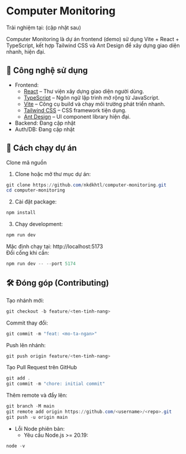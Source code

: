 # Computer Monitoring

Trải nghiệm tại: (cập nhật sau)

Computer Monitoring là dự án frontend (demo) sử dụng Vite + React + TypeScript, kết hợp Tailwind CSS và Ant Design để xây dựng giao diện nhanh, hiện đại.

## 🧰 Công nghệ sử dụng

- Frontend:
  - [React](https://react.dev/) – Thư viện xây dựng giao diện người dùng.
  - [TypeScript](https://www.typescriptlang.org/) – Ngôn ngữ lập trình mở rộng từ JavaScript.
  - [Vite](https://vitejs.dev/) – Công cụ build và chạy môi trường phát triển nhanh.
  - [Tailwind CSS](https://tailwindcss.com/) – CSS framework tiện dụng.
  - [Ant Design](https://ant.design/) – UI component library hiện đại.
- Backend: Đang cập nhật
- Auth/DB: Đang cập nhật

## 🚀 Cách chạy dự án

Clone mã nguồn

1. Clone hoặc mở thư mục dự án:

```powershell
git clone https://github.com/nkdkhtl/computer-monitoring.git
cd computer-monitoring
```

2. Cài đặt package:

```powershell
npm install
```

3. Chạy development:

```powershell
npm run dev
```

Mặc định chạy tại: http://localhost:5173  
Đổi cổng khi cần:

```powershell
npm run dev -- --port 5174
```

## 🛠️ Đóng góp (Contributing)

Tạo nhánh mới:

```powershell
git checkout -b feature/<ten-tinh-nang>
```

Commit thay đổi:

```powershell
git commit -m "feat: <mo-ta-ngan>"
```

Push lên nhánh:

```powershell
git push origin feature/<ten-tinh-nang>
```

Tạo Pull Request trên GitHub

```powershell
git add .
git commit -m "chore: initial commit"
```

Thêm remote và đẩy lên:

```powershell
git branch -M main
git remote add origin https://github.com/<username>/<repo>.git
git push -u origin main
```

- Lỗi Node phiên bản:
  - Yêu cầu Node.js >= 20.19:

```powershell
node -v
```
